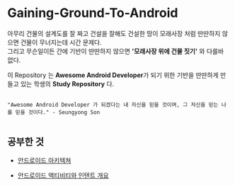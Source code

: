 # Gaining-Ground-To-Android

아무리 건물의 설계도를 잘 짜고 건설을 잘해도 건설한 땅이 모래사장 처럼 딴딴하지 않으면 건물이 무너지는데 시간 문제다.  
그리고 무슨일이든 간에 기반이 딴딴하지 않으면 **'모래사장 위에 건물 짓기'** 와 다를바 없다.

이 Repository 는 **Awesome Android Developer**가 되기 위한 기반을 딴딴하게 만들고 있는 학생의 **Study Repository** 다.


```

"Awesome Android Developer 가 되겠다는 내 자신을 믿을 것이며, 그 자신을 믿는 나를 믿을 것이다." - Seungyong Son


```



## 공부한 것

* [안드로이드 아키텍쳐](https://github.com/SeungYongSon/Gaining-Ground-To-Android/tree/master/1.%20Android%20Architecture)

* [안드로이드 액티비티와 인텐트 개요](https://github.com/SeungYongSon/Gaining-Ground-To-Android/tree/master/2.%20Activity%20%26%20Intent)